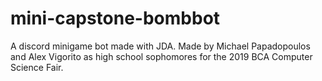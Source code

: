 # mini-capstone-bombbot
A discord minigame bot made with JDA. Made by Michael Papadopoulos and Alex Vigorito as high school sophomores for the 2019 BCA Computer Science Fair.
